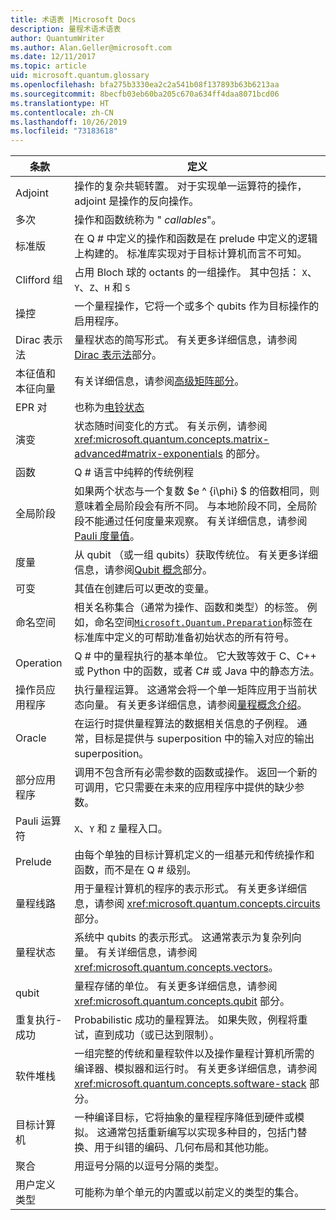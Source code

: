 ```yaml
---
title: 术语表 |Microsoft Docs
description: 量程术语术语表
author: QuantumWriter
ms.author: Alan.Geller@microsoft.com
ms.date: 12/11/2017
ms.topic: article
uid: microsoft.quantum.glossary
ms.openlocfilehash: bfa275b3330ea2c2a541b08f137893b63b6213aa
ms.sourcegitcommit: 8becfb03eb60ba205c670a634ff4daa8071bcd06
ms.translationtype: HT
ms.contentlocale: zh-CN
ms.lasthandoff: 10/26/2019
ms.locfileid: "73183618"
---
```

|条款|定义|
|-------------|----------|
|Adjoint|操作的复杂共轭转置。 对于实现单一运算符的操作，adjoint 是操作的反向操作。|
|多次|操作和函数统称为 " *callables*"。|
|标准版|在 Q # 中定义的操作和函数是在 prelude 中定义的逻辑上构建的。 标准库实现对于目标计算机而言不可知。|
|Clifford 组|占用 Bloch 球的 octants 的一组操作。 其中包括： `X`、`Y`、`Z`、`H` 和 `S`|
|操控|一个量程操作，它将一个或多个 qubits 作为目标操作的启用程序。|
|Dirac 表示法|量程状态的简写形式。 有关更多详细信息，请参阅[Dirac 表示法](xref:microsoft.quantum.concepts.dirac)部分。|
|本征值和本征向量|有关详细信息，请参阅[高级矩阵部分](xref:microsoft.quantum.concepts.matrix-advanced)。|
|EPR 对|也称为[电铃状态](https://en.wikipedia.org/wiki/Bell_state)|
|演变|状态随时间变化的方式。 有关示例，请参阅 <xref:microsoft.quantum.concepts.matrix-advanced#matrix-exponentials> 的部分。 |
|函数|Q # 语言中纯粹的传统例程|
| <a id="global-phase"></a>全局阶段 | 如果两个状态与一个复数 $e ^ {i\phi} $ 的倍数相同，则意味着全局阶段会有所不同。 与本地阶段不同，全局阶段不能通过任何度量来观察。 有关详细信息，请参阅[Pauli 度量值](xref:microsoft.quantum.concepts.pauli)。 |
|度量|从 qubit （或一组 qubits）获取传统位。 有关更多详细信息，请参阅[Qubit 概念](xref:microsoft.quantum.concepts.qubit)部分。|
|可变|其值在创建后可以更改的变量。|
|命名空间|相关名称集合（通常为操作、函数和类型）的标签。 例如，命名空间[`Microsoft.Quantum.Preparation`](xref:microsoft.quantum.preparation)标签在标准库中定义的可帮助准备初始状态的所有符号。|
|Operation|Q # 中的量程执行的基本单位。 它大致等效于 C、C++ 或 Python 中的函数，或者 C# 或 Java 中的静态方法。|
|操作员应用程序|执行量程运算。 这通常会将一个单一矩阵应用于当前状态向量。 有关更多详细信息，请参阅[量程概念介绍](xref:microsoft.quantum.concepts.intro)。|
|Oracle|在运行时提供量程算法的数据相关信息的子例程。 通常，目标是提供与 superposition 中的输入对应的输出 superposition。   |
|部分应用程序|调用不包含所有必需参数的函数或操作。 返回一个新的可调用，它只需要在未来的应用程序中提供的缺少参数。|
|Pauli 运算符|`X`、`Y` 和 `Z` 量程入口。|
|Prelude|由每个单独的目标计算机定义的一组基元和传统操作和函数，而不是在 Q # 级别。|
|量程线路|用于量程计算机的程序的表示形式。 有关更多详细信息，请参阅 <xref:microsoft.quantum.concepts.circuits> 部分。|
|量程状态|系统中 qubits 的表示形式。 这通常表示为复杂列向量。 有关详细信息，请参阅 <xref:microsoft.quantum.concepts.vectors>。 |
|qubit|量程存储的单位。 有关更多详细信息，请参阅 <xref:microsoft.quantum.concepts.qubit> 部分。|
|重复执行-成功|Probabilistic 成功的量程算法。 如果失败，例程将重试，直到成功（或已达到限制）。 |
|软件堆栈|一组完整的传统和量程软件以及操作量程计算机所需的编译器、模拟器和运行时。 有关更多详细信息，请参阅 <xref:microsoft.quantum.concepts.software-stack> 部分。 |
|目标计算机|一种编译目标，它将抽象的量程程序降低到硬件或模拟。 这通常包括重新编写以实现多种目的，包括门替换、用于纠错的编码、几何布局和其他功能。|
|聚合|用逗号分隔的以逗号分隔的类型。 |
|用户定义类型|可能称为单个单元的内置或以前定义的类型的集合。|

